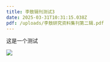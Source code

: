 ```yaml
---
title: 李敖辑刊测试3
date: 2025-03-31T10:31:15.038Z
pdf: /uploads/李敖研究资料集刊第二辑.pdf
---
```

这是一个测试

![](/uploads/5b204a426a82c3ff.png)